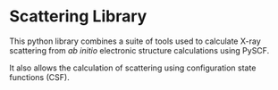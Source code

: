 # Scattering Library
This python library combines a suite of tools used to calculate X-ray scattering from *ab initio* electronic structure calculations using PySCF.

It also allows the calculation of scattering using configuration state functions (CSF).

